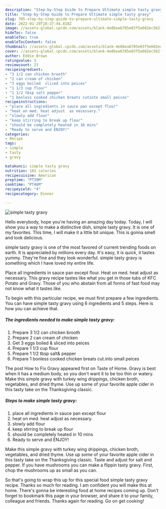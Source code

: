 ```yaml
---
description: "Step-by-Step Guide to Prepare Ultimate simple tasty gravy"
title: "Step-by-Step Guide to Prepare Ultimate simple tasty gravy"
slug: 705-step-by-step-guide-to-prepare-ultimate-simple-tasty-gravy
date: 2022-01-29T18:37:44.818Z
image: //assets-global.cpcdn.com/assets/blank-4e0bea6785e03f5e602ec562f230caae08da540cada707380b4fe1bbebba43da.png
hideToc: false
enableToc: true
enableTocContent: false
thumbnail: //assets-global.cpcdn.com/assets/blank-4e0bea6785e03f5e602ec562f230caae08da540cada707380b4fe1bbebba43da.png
cover: //assets-global.cpcdn.com/assets/blank-4e0bea6785e03f5e602ec562f230caae08da540cada707380b4fe1bbebba43da.png
author: Eddie Brown
ratingvalue: 3
reviewcount: 23
recipeingredient:
- "3 1/2 can chicken brooth"
- "2 can cream of chicken"
- "3 eggs boiled  sliced into peices"
- "1 1/3 cup flour"
- "1 1/2 tbsp salt pepper"
- "1 bonless cooked chicken breats cutinto small peices"
recipeinstructions:
- "place all ingredients in sauce pan except flour"
- "heat on med. heat adjust  as necessary."
- "slowly add flour"
- "keep stirring to break up flour"
- "should be completely heated in 10 mins"
- "Ready to serve and ENJOY!"
categories:
- Recipe
tags:
- simple
- tasty
- gravy

katakunci: simple tasty gravy 
nutrition: 183 calories
recipecuisine: American
preptime: "PT39M"
cooktime: "PT46M"
recipeyield: "4"
recipecategory: Dinner

---
```



![simple tasty gravy](//assets-global.cpcdn.com/assets/blank-4e0bea6785e03f5e602ec562f230caae08da540cada707380b4fe1bbebba43da.png)

Hello everybody, hope you're having an amazing day today. Today, I will show you a way to make a distinctive dish, simple tasty gravy. It is one of my favorites. This time, I will make it a little bit unique. This is gonna smell and look delicious.

simple tasty gravy is one of the most favored of current trending foods on earth. It is appreciated by millions every day. It's easy, it is quick, it tastes yummy. They're fine and they look wonderful. simple tasty gravy is something which I have loved my entire life.

Place all ingredients in sauce pan except flour. Heat on med. heat adjust as necessary. This gravy recipe tastes like what you get in those tubs of KFC Potato and Gravy. Those of you who abstain from all forms of fast food may not know what it tastes like.


To begin with this particular recipe, we must first prepare a few ingredients. You can have simple tasty gravy using 6 ingredients and 5 steps. Here is how you can achieve that.

<!--inarticleads1-->

##### The ingredients needed to make simple tasty gravy:

1. Prepare 3 1/2 can chicken brooth
1. Prepare 2 can cream of chicken
1. Get 3 eggs boiled &amp; sliced into peices
1. Prepare 1 1/3 cup flour
1. Prepare 1 1/2 tbsp salt&amp; pepper
1. Prepare 1 bonless cooked chicken breats cut.into small peices


The post How to Fix Gravy appeared first on Taste of Home. Gravy is best when it has a medium body, so you don&#39;t want it to be too thin or watery. Make this simple gravy with turkey wing drippings, chicken broth, vegetables, and dried thyme. Use up some of your favorite apple cider in this tasty take on the Thanksgiving classic. 

<!--inarticleads2-->

##### Steps to make simple tasty gravy:

1. place all ingredients in sauce pan except flour
1. heat on med. heat adjust  as necessary.
1. slowly add flour
1. keep stirring to break up flour
1. should be completely heated in 10 mins
1. Ready to serve and ENJOY!

Make this simple gravy with turkey wing drippings, chicken broth, vegetables, and dried thyme. Use up some of your favorite apple cider in this tasty take on the Thanksgiving classic. Taste and adjust for salt and pepper. If you have mushrooms you can make a flippin tasty gravy. First, chop the mushrooms up as small as you can. 

So that's going to wrap this up for this special food simple tasty gravy recipe. Thanks so much for reading. I am confident you will make this at home. There's gonna be interesting food at home recipes coming up. Don't forget to bookmark this page in your browser, and share it to your family, colleague and friends. Thanks again for reading. Go on get cooking!

